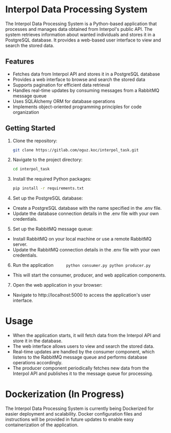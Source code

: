 # Interpol Data Processing System

The Interpol Data Processing System is a Python-based application that processes and manages data obtained from Interpol's public API. The system retrieves information about wanted individuals and stores it in a PostgreSQL database. It provides a web-based user interface to view and search the stored data.

## Features

- Fetches data from Interpol API and stores it in a PostgreSQL database
- Provides a web interface to browse and search the stored data
- Supports pagination for efficient data retrieval
- Handles real-time updates by consuming messages from a RabbitMQ message queue
- Uses SQLAlchemy ORM for database operations
- Implements object-oriented programming principles for code organization
## Getting Started

1. Clone the repository:

   ```bash
   git clone https://gitlab.com/oguz.koc/interpol_task.git

2. Navigate to the project directory:

   ```bash
   cd interpol_task

3. Install the required Python packages:

   ```bash
   pip install -r requirements.txt

4. Set up the PostgreSQL database:

- Create a PostgreSQL database with the name specified in the .env file.
- Update the database connection details in the .env file with your own credentials.

5. Set up the RabbitMQ message queue:
- Install RabbitMQ on your local machine or use a remote RabbitMQ server.
- Update the RabbitMQ connection details in the .env file with your own credentials.

6. Run the application
`     python consumer.py
    python producer.py`
- This will start the consumer, producer, and web application components.
7. Open the web application in your browser:
- Navigate to http://localhost:5000 to access the application's user interface.

# Usage
- When the application starts, it will fetch data from the Interpol API and store it in the database.
- The web interface allows users to view and search the stored data.
- Real-time updates are handled by the consumer component, which listens to the RabbitMQ message queue and performs database operations accordingly.
- The producer component periodically fetches new data from the Interpol API and publishes it to the message queue for processing.

# Dockerization (In Progress)
The Interpol Data Processing System is currently being Dockerized for easier deployment and scalability. Docker configuration files and instructions will be provided in future updates to enable easy containerization of the application.